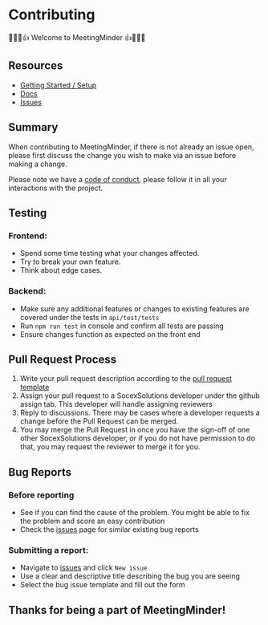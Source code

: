 # Contributing

:partying_face::cowboy_hat_face::tada::+1: Welcome to MeetingMinder :+1::tada::cowboy_hat_face::partying_face:

## Resources
- [Getting Started / Setup](https://github.com/SocexSolutions/agenda-v2/blob/master/README.md)
- [Docs](https://github.com/SocexSolutions/agenda-v2/tree/master/docs)
- [Issues](https://github.com/SocexSolutions/agenda-v2/issues)

## Summary

When contributing to MeetingMinder, if there is not already an issue open, please first discuss the change you wish to make via an issue before making a change. 

Please note we have a [code of conduct](https://github.com/SocexSolutions/agenda-v2/blob/master/CODE_OF_CONDUCT.md), please follow it in all your interactions with the project.

## Testing

### Frontend:

- Spend some time testing what your changes affected. 
- Try to break your own feature. 
- Think about edge cases.

### Backend:

- Make sure any additional features or changes to existing features are covered under the tests in `api/test/tests`
- Run `npm run test` in console and confirm all tests are passing
- Ensure changes function as expected on the front end

## Pull Request Process

1. Write your pull request description according to the [pull request template](https://github.com/SocexSolutions/agenda-v2/blob/master/pull_request_template.md)
2. Assign your pull request to a SocexSolutions developer under the github assign tab. This developer will handle assigning reviewers
3. Reply to discussions. There may be cases where a developer requests a change before the Pull Request can be merged.
4. You may merge the Pull Request in once you have the sign-off of one other SocexSolutions developer, or if you do not have permission to do that, you may request the reviewer to merge it for you.

## Bug Reports

### Before reporting
- See if you can find the cause of the problem. You might be able to fix the problem and score an easy contribution
- Check the [issues](https://github.com/SocexSolutions/agenda-v2/issues) page for similar existing bug reports

### Submitting a report:
- Navigate to [issues](https://github.com/SocexSolutions/agenda-v2/issues) and click `New issue`
- Use a clear and descriptive title describing the bug you are seeing
- Select the bug issue template and fill out the form

## Thanks for being a part of MeetingMinder!
